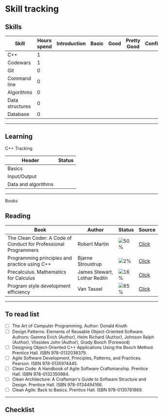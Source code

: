  # Skill tracking

## Skills

Skill|Hours spend|Introduction|Basic|Good|Pretty Good|Confident|Awesome
-----|-----------|------------|-----|----|-----------|---------|-------
C++  |      1||||||
Codewars|   1||||||
Git|        0||||||
Command line|0||||||
Algorithms|0|||||||
Data structures|0||||||
Database|0|||||||

_____

## Learning

C++ Tracking

Header|Status
------|------
Basics| 
Input/Output| 
Data and algorithms| 

_____

 Books

## Reading

Book |Author|Status|Source
-----|-----------|-------|------
The Clean Coder: A Code of Conduct for Professional Programmers| Robert Martin|![50%](https://progress-bar.dev/55)|[Click](https://www.goodreads.com/book/show/10284614-the-clean-coder)
Programming principles and practice using C++|Bjarne Stroustrup|![2%](https://progress-bar.dev/24)|[Click](https://clck.ru/VUb9j)
Precalculus. Mathematics for Calculus|James Stewart, Lothar Redlin|![16%](https://progress-bar.dev/18)|[Click](https://clck.ru/VUbBq)
Program style development efficiency| Van Tassel| ![65%](https://progress-bar.dev/65)|[Click](https://clck.ru/VUbEG)
_____

## To read list

- [ ] The Art of Computer Programming. Author: Donald Knuth
- [ ] Design Patterns: Elements of Reusable Object-Oriented Software. Authors:  Gamma Erich (Author), Helm Richard (Author), Johnson Ralph (Author), Vlissides John (Author), Grady Booch (Foreword) 
- [ ] Designing Object-Oriented C++ Applications Using the Booch Method. Prentice Hall. ISBN 978-0132038379.
- [ ] Agile Software Development, Principles, Patterns, and Practices. Pearson. ISBN 978-0135974445.
- [ ] Clean Code: A Handbook of Agile Software Craftsmanship. Prentice Hall. ISBN 978-0132350884.
- [ ] Clean Architecture: A Craftsman's Guide to Software Structure and Design. Prentice Hall. ISBN 978-0134494166.
- [ ] Clean Agile: Back to Basics. Prentice Hall. ISBN 978-0135781869.
____


## Checklist

 

